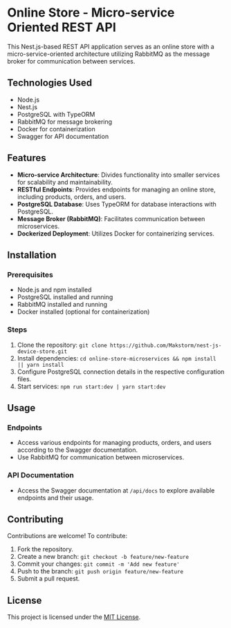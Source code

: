 # Online Store - Micro-service Oriented REST API

This Nest.js-based REST API application serves as an online store with a micro-service-oriented architecture utilizing RabbitMQ as the message broker for communication between services.

## Technologies Used

- Node.js
- Nest.js
- PostgreSQL with TypeORM
- RabbitMQ for message brokering
- Docker for containerization
- Swagger for API documentation

## Features

- **Micro-service Architecture**: Divides functionality into smaller services for scalability and maintainability.
- **RESTful Endpoints**: Provides endpoints for managing an online store, including products, orders, and users.
- **PostgreSQL Database**: Uses TypeORM for database interactions with PostgreSQL.
- **Message Broker (RabbitMQ)**: Facilitates communication between microservices.
- **Dockerized Deployment**: Utilizes Docker for containerizing services.

## Installation

### Prerequisites

- Node.js and npm installed
- PostgreSQL installed and running
- RabbitMQ installed and running
- Docker installed (optional for containerization)

### Steps

1. Clone the repository: `git clone https://github.com/Makstorm/nest-js-device-store.git`
2. Install dependencies: `cd online-store-microservices && npm install || yarn install`
3. Configure PostgreSQL connection details in the respective configuration files.
4. Start services: `npm run start:dev | yarn start:dev`

## Usage

### Endpoints

- Access various endpoints for managing products, orders, and users according to the Swagger documentation.
- Use RabbitMQ for communication between microservices.

### API Documentation

- Access the Swagger documentation at `/api/docs` to explore available endpoints and their usage.

## Contributing

Contributions are welcome! To contribute:

1. Fork the repository.
2. Create a new branch: `git checkout -b feature/new-feature`
3. Commit your changes: `git commit -m 'Add new feature'`
4. Push to the branch: `git push origin feature/new-feature`
5. Submit a pull request.

## License

This project is licensed under the [MIT License](LICENSE).
